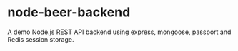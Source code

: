 # node-beer-backend
A demo Node.js REST API backend using express, mongoose, passport and Redis session storage.

